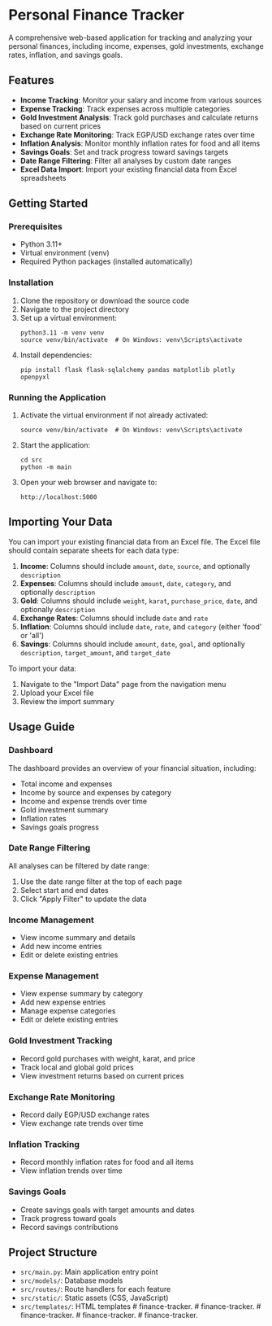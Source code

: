 # Personal Finance Tracker

A comprehensive web-based application for tracking and analyzing your personal finances, including income, expenses, gold investments, exchange rates, inflation, and savings goals.

## Features

- **Income Tracking**: Monitor your salary and income from various sources
- **Expense Tracking**: Track expenses across multiple categories
- **Gold Investment Analysis**: Track gold purchases and calculate returns based on current prices
- **Exchange Rate Monitoring**: Track EGP/USD exchange rates over time
- **Inflation Analysis**: Monitor monthly inflation rates for food and all items
- **Savings Goals**: Set and track progress toward savings targets
- **Date Range Filtering**: Filter all analyses by custom date ranges
- **Excel Data Import**: Import your existing financial data from Excel spreadsheets

## Getting Started

### Prerequisites

- Python 3.11+
- Virtual environment (venv)
- Required Python packages (installed automatically)

### Installation

1. Clone the repository or download the source code
2. Navigate to the project directory
3. Set up a virtual environment:
   ```
   python3.11 -m venv venv
   source venv/bin/activate  # On Windows: venv\Scripts\activate
   ```
4. Install dependencies:
   ```
   pip install flask flask-sqlalchemy pandas matplotlib plotly openpyxl
   ```

### Running the Application

1. Activate the virtual environment if not already activated:
   ```
   source venv/bin/activate  # On Windows: venv\Scripts\activate
   ```
2. Start the application:
   ```
   cd src
   python -m main
   ```
3. Open your web browser and navigate to:
   ```
   http://localhost:5000
   ```

## Importing Your Data

You can import your existing financial data from an Excel file. The Excel file should contain separate sheets for each data type:

1. **Income**: Columns should include `amount`, `date`, `source`, and optionally `description`
2. **Expenses**: Columns should include `amount`, `date`, `category`, and optionally `description`
3. **Gold**: Columns should include `weight`, `karat`, `purchase_price`, `date`, and optionally `description`
4. **Exchange Rates**: Columns should include `date` and `rate`
5. **Inflation**: Columns should include `date`, `rate`, and `category` (either 'food' or 'all')
6. **Savings**: Columns should include `amount`, `date`, `goal`, and optionally `description`, `target_amount`, and `target_date`

To import your data:
1. Navigate to the "Import Data" page from the navigation menu
2. Upload your Excel file
3. Review the import summary

## Usage Guide

### Dashboard

The dashboard provides an overview of your financial situation, including:
- Total income and expenses
- Income by source and expenses by category
- Income and expense trends over time
- Gold investment summary
- Inflation rates
- Savings goals progress

### Date Range Filtering

All analyses can be filtered by date range:
1. Use the date range filter at the top of each page
2. Select start and end dates
3. Click "Apply Filter" to update the data

### Income Management

- View income summary and details
- Add new income entries
- Edit or delete existing entries

### Expense Management

- View expense summary by category
- Add new expense entries
- Manage expense categories
- Edit or delete existing entries

### Gold Investment Tracking

- Record gold purchases with weight, karat, and price
- Track local and global gold prices
- View investment returns based on current prices

### Exchange Rate Monitoring

- Record daily EGP/USD exchange rates
- View exchange rate trends over time

### Inflation Tracking

- Record monthly inflation rates for food and all items
- View inflation trends over time

### Savings Goals

- Create savings goals with target amounts and dates
- Track progress toward goals
- Record savings contributions

## Project Structure

- `src/main.py`: Main application entry point
- `src/models/`: Database models
- `src/routes/`: Route handlers for each feature
- `src/static/`: Static assets (CSS, JavaScript)
- `src/templates/`: HTML templates
#   f i n a n c e - t r a c k e r .  
 #   f i n a n c e - t r a c k e r .  
 #   f i n a n c e - t r a c k e r .  
 #   f i n a n c e - t r a c k e r .  
 #   f i n a n c e - t r a c k e r .  
 